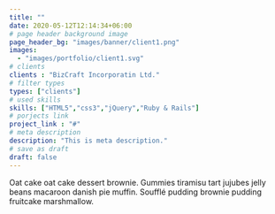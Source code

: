 ```yaml
---
title: ""
date: 2020-05-12T12:14:34+06:00
# page header background image
page_header_bg: "images/banner/client1.png"
images: 
  - "images/portfolio/client1.svg"
# clients
clients : "BizCraft Incorporatin Ltd."
# filter types
types: ["clients"]
# used skills
skills: ["HTML5","css3","jQuery","Ruby & Rails"]
# porjects link
project_link : "#"
# meta description
description: "This is meta description."
# save as draft
draft: false
---
```


Oat cake oat cake dessert brownie. Gummies tiramisu tart jujubes jelly beans macaroon danish pie muffin. Soufflé pudding brownie pudding fruitcake marshmallow.